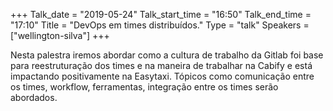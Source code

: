 +++
Talk_date = "2019-05-24"
Talk_start_time = "16:50"
Talk_end_time = "17:10"
Title = "DevOps em times distribuídos."
Type = "talk"
Speakers = ["wellington-silva"]
+++

Nesta palestra iremos abordar como a cultura de trabalho da Gitlab foi base para reestruturação dos times e na maneira de trabalhar na Cabify e está impactando positivamente na Easytaxi. Tópicos como comunicação entre os times, workflow, ferramentas, integração entre os times serão abordados.
